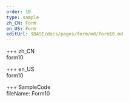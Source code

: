 ```yaml
---   
order: 10  
type: sample  
zh_CN: Form  
en_US: Form  
editUrl: $BASE/docs/pages/form/md/form10.md  
---  
```


+++ zh_CN  
form10

+++ en_US  
form10

+++ SampleCode  
fileName: Form10
